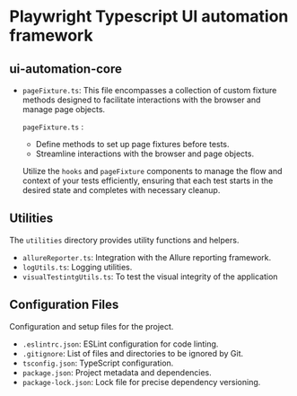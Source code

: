 # Playwright Typescript UI automation framework


## ui-automation-core

- `pageFixture.ts`: This file encompasses a collection of custom fixture methods designed to facilitate interactions with the browser and manage page objects.

    `pageFixture.ts` :
    - Define methods to set up page fixtures before tests.
    - Streamline interactions with the browser and page objects.

    Utilize the `hooks` and `pageFixture` components to manage the flow and context of your tests efficiently, ensuring that each test starts in the desired state and completes with necessary cleanup.

## Utilities

The `utilities` directory provides utility functions and helpers.

- `allureReporter.ts`: Integration with the Allure reporting framework.
- `logUtils.ts`: Logging utilities.
- `visualTestintgUtils.ts`: To test the visual integrity of the application

## Configuration Files

Configuration and setup files for the project.

- `.eslintrc.json`: ESLint configuration for code linting.
- `.gitignore`: List of files and directories to be ignored by Git.
- `tsconfig.json`: TypeScript configuration.
- `package.json`: Project metadata and dependencies.
- `package-lock.json`: Lock file for precise dependency versioning.